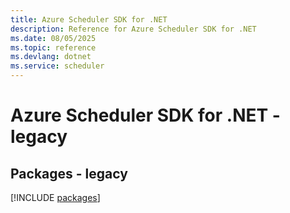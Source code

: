```yaml
---
title: Azure Scheduler SDK for .NET
description: Reference for Azure Scheduler SDK for .NET
ms.date: 08/05/2025
ms.topic: reference
ms.devlang: dotnet
ms.service: scheduler
---
```

# Azure Scheduler SDK for .NET - legacy
## Packages - legacy
[!INCLUDE [packages](scheduler-index.md)]